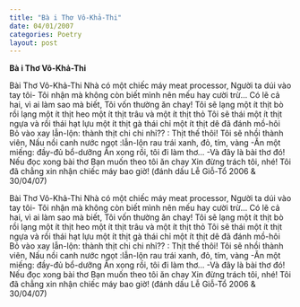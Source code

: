 ```yaml
---
title: "Bà i Thơ Vô-Khả-Thi"
date: 04/01/2007
categories: Poetry
layout: post
---
```


**Bà i Thơ Vô-Khả-Thi**

Bài Thơ Vô-Khả-Thi
Nhà có một chiếc máy meat processor,
Người ta dúi vào tay tôi-
Tôi nhận mà không còn biết
mình nên mếu hay cười trừ...
Có lẽ cả hai, vì ai làm sao mà biết,
Tôi vốn thường ăn chay!
Tôi sẽ lạng một ít thịt bò
rồi lạng một ít thịt heo
một ít thịt trâu và một ít thịt thỏ
Tôi sẽ thái một ít thịt ngựa
và rồi thái hạt lựu một ít thịt gà
thái chỉ một ít thịt dê đã đánh mồ-hôi
Bỏ vào xay lẫn-lộn: thành thịt chi chi nhỉ??
     : Thịt thế thôi!
Tôi sẽ nhồi thành viên,
Nấu nồi canh nước ngọt
:lẫn-lộn rau trái xanh, đỏ, tím, vàng
-Ăn một miếng: đầy-đủ bổ-dưỡng
Ăn xong rồi, tôi đi làm thơ...
-Và đây là bài thơ đó!
Nếu đọc xong bài thơ
Bạn muốn theo tôi ăn chay
Xin đừng trách tôi, nhé!
Tôi đã chẳng xin nhận chiếc máy bao giờ!
(đánh dấu Lễ Giỗ-Tổ 2006 & 30/04/07)

Bài Thơ Vô-Khả-Thi
Nhà có một chiếc máy meat processor,
Người ta dúi vào tay tôi-
Tôi nhận mà không còn biết
mình nên mếu hay cười trừ...
Có lẽ cả hai, vì ai làm sao mà biết,
Tôi vốn thường ăn chay!
Tôi sẽ lạng một ít thịt bò
rồi lạng một ít thịt heo
một ít thịt trâu và một ít thịt thỏ
Tôi sẽ thái một ít thịt ngựa
và rồi thái hạt lựu một ít thịt gà
thái chỉ một ít thịt dê đã đánh mồ-hôi
Bỏ vào xay lẫn-lộn: thành thịt chi chi nhỉ??
     : Thịt thế thôi!
Tôi sẽ nhồi thành viên,
Nấu nồi canh nước ngọt
:lẫn-lộn rau trái xanh, đỏ, tím, vàng
-Ăn một miếng: đầy-đủ bổ-dưỡng
Ăn xong rồi, tôi đi làm thơ...
-Và đây là bài thơ đó!
Nếu đọc xong bài thơ
Bạn muốn theo tôi ăn chay
Xin đừng trách tôi, nhé!
Tôi đã chẳng xin nhận chiếc máy bao giờ!
(đánh dấu Lễ Giỗ-Tổ 2006 & 30/04/07)
